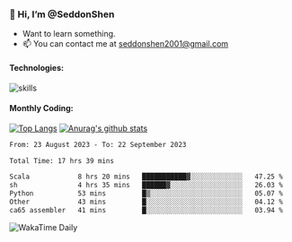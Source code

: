 ### 👋 Hi, I’m @SeddonShen
- Want to learn something.
- 📫 You can contact me at seddonshen2001@gmail.com

#### Technologies:

![skills](https://skillicons.dev/icons?i=scala,js,html,css,bootstrap,jquery,c,cpp,cloudflare,django,docker,flask,git,github,githubactions,linux,latex,mysql,nodejs,ps,php,pr,py,raspberrypi,redis,unreal,v,vscode,vue,bash)

#### Monthly Coding:
[![Top Langs](https://github-readme-stats.vercel.app/api/top-langs?username=seddonshen&show_icons=true&locale=en&layout=compact&hide=html&langs_count=8)](https://github.com/SeddonShen/)
[![Anurag's github stats](https://github-readme-stats.vercel.app/api?username=SeddonShen&count_private=true&show_icons=true)](https://github.com/anuraghazra/github-readme-stats)
<!--START_SECTION:waka-->

```txt
From: 23 August 2023 - To: 22 September 2023

Total Time: 17 hrs 39 mins

Scala            8 hrs 20 mins   ███████████▓░░░░░░░░░░░░░   47.25 %
sh               4 hrs 35 mins   ██████▓░░░░░░░░░░░░░░░░░░   26.03 %
Python           53 mins         █▒░░░░░░░░░░░░░░░░░░░░░░░   05.07 %
Other            43 mins         █░░░░░░░░░░░░░░░░░░░░░░░░   04.12 %
ca65 assembler   41 mins         █░░░░░░░░░░░░░░░░░░░░░░░░   03.94 %
```

<!--END_SECTION:waka-->

![WakaTime Daily](https://wakatime.com/share/@seddon2001/61a7e342-5f12-4fea-bf92-1fac161e97d6.svg)
<!---
SeddonShen/SeddonShen is a ✨ special ✨ repository because its `README.md` (this file) appears on your GitHub profile.
You can click the Preview link to take a look at your changes.
--->
